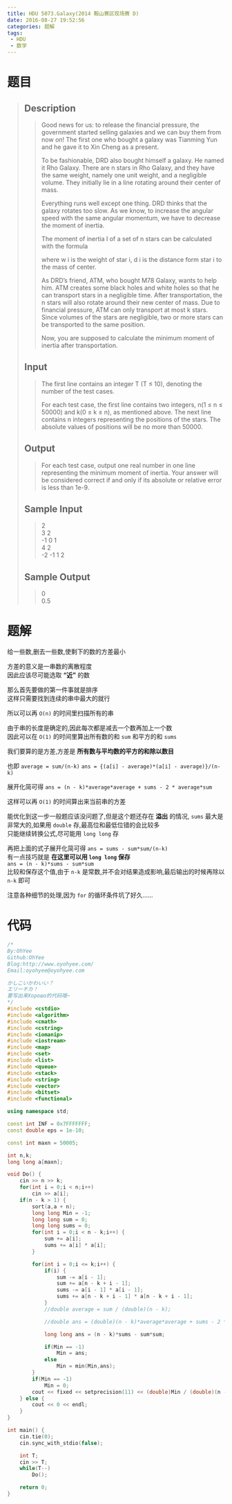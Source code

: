 ```yaml
---
title: HDU 5073.Galaxy(2014 鞍山赛区现场赛 D)
date: 2016-08-27 19:52:56
categories: 题解
tags: 
 - HDU
 - 数学
---
```

# 题目
> 
> ## Description  
>> Good news for us: to release the financial pressure, the government started selling galaxies and we can buy them from now on! The first one who bought a galaxy was Tianming Yun and he gave it to Xin Cheng as a present.   
>>   
>>   
>>   
>> To be fashionable, DRD also bought himself a galaxy. He named it Rho Galaxy. There are n stars in Rho Galaxy, and they have the same weight, namely one unit weight, and a negligible volume. They initially lie in a line rotating around their center of mass.   
>>   
>> Everything runs well except one thing. DRD thinks that the galaxy rotates too slow. As we know, to increase the angular speed with the same angular momentum, we have to decrease the moment of inertia.   
>>   
>> The moment of inertia I of a set of n stars can be calculated with the formula   
>>   
>>   
>>   
>> where w i is the weight of star i, d i is the distance form star i to the mass of center.   
>>   
>> As DRD’s friend, ATM, who bought M78 Galaxy, wants to help him. ATM creates some black holes and white holes so that he can transport stars in a negligible time. After transportation, the n stars will also rotate around their new center of mass. Due to financial pressure, ATM can only transport at most k stars. Since volumes of the stars are negligible, two or more stars can be transported to the same position.   
>>   
>> Now, you are supposed to calculate the minimum moment of inertia after transportation.  
>> <!--more-->  
> 
> ## Input  
>> The first line contains an integer T (T ≤ 10), denoting the number of the test cases.   
>>   
>> For each test case, the first line contains two integers, n(1 ≤ n ≤ 50000) and k(0 ≤ k ≤ n), as mentioned above. The next line contains n integers representing the positions of the stars. The absolute values of positions will be no more than 50000.  
> 
> ## Output  
>> For each test case, output one real number in one line representing the minimum moment of inertia. Your answer will be considered correct if and only if its absolute or relative error is less than 1e-9.  
> 
> ## Sample Input  
>> 2  
>> 3 2  
>> -1 0 1  
>> 4 2  
>> -2 -1 1 2  
> 
> ## Sample Output  
>> 0  
>> 0.5  


# 题解

给一些数,删去一些数,使剩下的数的方差最小  

方差的意义是一串数的离散程度  
因此应该尽可能选取 **“近”** 的数  

那么首先要做的第一件事就是排序  
这样只需要找到连续的串中最大的就行  

所以可以再 `O(n)` 的时间里扫描所有的串  

由于串的长度是确定的,因此每次都是减去一个数再加上一个数  
因此可以在 `O(1)` 的时间里算出所有数的和 `sum` 和平方的和 `sums`  

我们要算的是方差,方差是 **所有数与平均数的平方的和除以数目**  

也即 `average = sum/(n-k)`  `ans = {(a[i] - average)*(a[i] - average)}/(n-k)`  

展开化简可得 `ans = (n - k)*average*average + sums - 2 * average*sum`  

这样可以再 `O(1)` 的时间算出来当前串的方差  

能优化到这一步一般题应该没问题了,但是这个题还存在 **溢出** 的情况, `sums` 最大是非常大的,如果用 `double` 存,最高位和最低位错的会比较多  
只能继续转换公式,尽可能用 `long long` 存  

再把上面的式子展开化简可得 `ans = sums - sum*sum/(n-k)`  
有一点技巧就是 **在这里可以用 `long long` 保存**  
`ans = (n - k)*sums - sum*sum`  
比较和保存这个值,由于 `n-k` 是常数,并不会对结果造成影响,最后输出的时候再除以 `n-k` 即可  

注意各种细节的处理,因为 `for` 的循环条件坑了好久……

# 代码
```cpp Galaxy https://github.com/OhYee/sourcecode/tree/master/ACM 代码备份
/*
By:OhYee
Github:OhYee
Blog:http://www.oyohyee.com/
Email:oyohyee@oyohyee.com

かしこいかわいい？
エリーチカ！
要写出来Хорошо的代码哦~
*/
#include <cstdio>
#include <algorithm>
#include <cmath>
#include <cstring>
#include <iomanip>
#include <iostream>
#include <map>
#include <set>
#include <list>
#include <queue>
#include <stack>
#include <string>
#include <vector>
#include <bitset>
#include <functional>

using namespace std;

const int INF = 0x7FFFFFFF;
const double eps = 1e-10;

const int maxn = 50005;

int n,k;
long long a[maxn];

void Do() {
    cin >> n >> k;
    for(int i = 0;i < n;i++)
        cin >> a[i];
    if(n - k > 1) {
        sort(a,a + n);
        long long Min = -1;
        long long sum = 0;
        long long sums = 0;
        for(int i = 0;i < n - k;i++) {
            sum += a[i];
            sums += a[i] * a[i];
        }

        for(int i = 0;i <= k;i++) {
            if(i) {
                sum -= a[i - 1];
                sum += a[n - k + i - 1];
                sums -= a[i - 1] * a[i - 1];
                sums += a[n - k + i - 1] * a[n - k + i - 1];
            }
            //double average = sum / (double)(n - k);

            //double ans = (double)(n - k)*average*average + sums - 2 * average*sum;

            long long ans = (n - k)*sums - sum*sum;

            if(Min == -1)
                Min = ans;
            else
                Min = min(Min,ans);
        }
        if(Min == -1)
            Min = 0;
        cout << fixed << setprecision(11) << (double)Min / (double)(n - k) << endl;
    } else {
        cout << 0 << endl;
    }
}

int main() {
    cin.tie(0);
    cin.sync_with_stdio(false);

    int T;
    cin >> T;
    while(T--)
        Do();

    return 0;
}
```